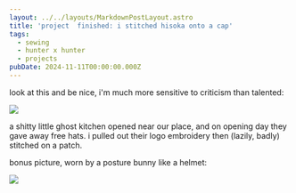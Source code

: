 ```yaml
---
layout: ../../layouts/MarkdownPostLayout.astro
title: 'project  finished: i stitched hisoka onto a cap'
tags:
  - sewing
  - hunter x hunter
  - projects
pubDate: 2024-11-11T00:00:00.000Z
---
```


look at this and be nice, i'm much more sensitive to criticism than talented:

![](/img/public/img/Subject.png)

a shitty little ghost kitchen opened near our place, and on opening day they gave away free hats. i pulled out their logo embroidery then (lazily, badly) stitched on a patch.

bonus picture, worn by a posture bunny like a helmet:

![](</img/public/img/Subject 2.png>)
